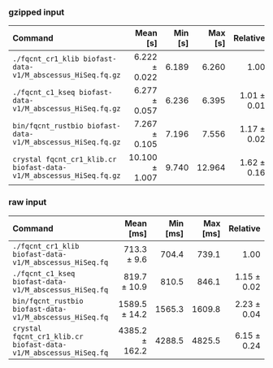 ### gzipped input
| Command | Mean [s] | Min [s] | Max [s] | Relative |
|:---|---:|---:|---:|---:|
| `./fqcnt_cr1_klib biofast-data-v1/M_abscessus_HiSeq.fq.gz` | 6.222 ± 0.022 | 6.189 | 6.260 | 1.00 |
| `./fqcnt_c1_kseq biofast-data-v1/M_abscessus_HiSeq.fq.gz` | 6.277 ± 0.057 | 6.236 | 6.395 | 1.01 ± 0.01 |
| `bin/fqcnt_rustbio biofast-data-v1/M_abscessus_HiSeq.fq.gz` | 7.267 ± 0.105 | 7.196 | 7.556 | 1.17 ± 0.02 |
| `crystal fqcnt_cr1_klib.cr biofast-data-v1/M_abscessus_HiSeq.fq.gz` | 10.100 ± 1.007 | 9.740 | 12.964 | 1.62 ± 0.16 |

### raw input
| Command | Mean [ms] | Min [ms] | Max [ms] | Relative |
|:---|---:|---:|---:|---:|
| `./fqcnt_cr1_klib biofast-data-v1/M_abscessus_HiSeq.fq` | 713.3 ± 9.6 | 704.4 | 739.1 | 1.00 |
| `./fqcnt_c1_kseq biofast-data-v1/M_abscessus_HiSeq.fq` | 819.7 ± 10.9 | 810.5 | 846.1 | 1.15 ± 0.02 |
| `bin/fqcnt_rustbio biofast-data-v1/M_abscessus_HiSeq.fq` | 1589.5 ± 14.2 | 1565.3 | 1609.8 | 2.23 ± 0.04 |
| `crystal fqcnt_cr1_klib.cr biofast-data-v1/M_abscessus_HiSeq.fq` | 4385.2 ± 162.2 | 4288.5 | 4825.5 | 6.15 ± 0.24 |
